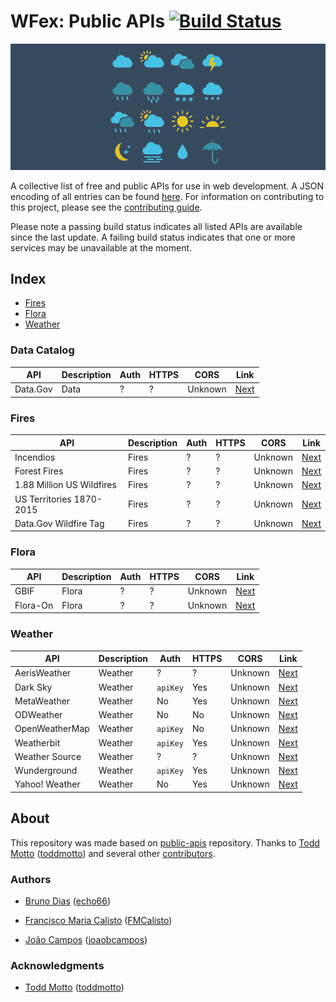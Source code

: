 # WFex: Public APIs [![Build Status](https://api.travis-ci.org/opprDev/wfex-public-weather-apis.svg)](https://travis-ci.org/opprDev/wfex-public-weather-apis)

<img src="banners/banner_header_color.png"/>

A collective list of free and public APIs for use in web development. A JSON encoding of all entries can be found [here](json). For information on contributing to this project, please see the [contributing guide](.github/CONTRIBUTING.md).

Please note a passing build status indicates all listed APIs are available since the last update. A failing build status indicates that one or more services may be unavailable at the moment.

## Index

* [Fires](#fires)
* [Flora](#flora)
* [Weather](#weather)

### Data Catalog
| API                         | Description | Auth     | HTTPS | CORS    | Link                                                             |
|-----------------------------|-------------|----------|-------|---------|------------------------------------------------------------------|
| Data.Gov                    | Data        | ?        | ?     | Unknown | [Next](https://catalog.data.gov/)                                |

### Fires
| API                         | Description | Auth     | HTTPS | CORS    | Link                                                             |
|-----------------------------|-------------|----------|-------|---------|------------------------------------------------------------------|
| Incendios                   | Fires       | ?        | ?     | Unknown | [Next](https://github.com/centraldedados/incendios)              |
| Forest Fires                | Fires       | ?        | ?     | Unknown | [Next](https://archive.ics.uci.edu/ml/datasets/Forest+Fires)     |
| 1.88 Million US Wildfires   | Fires       | ?        | ?     | Unknown | [Next](https://www.kaggle.com/rtatman/188-million-us-wildfires)  |
| US Territories 1870-2015    | Fires       | ?        | ?     | Unknown | [Next](https://goo.gl/vp7BfV)                                    |
| Data.Gov Wildfire Tag       | Fires       | ?        | ?     | Unknown | [Next](https://catalog.data.gov/dataset?tags=wildfire)           |

### Flora
| API                         | Description | Auth     | HTTPS | CORS    | Link                                                             |
|-----------------------------|-------------|----------|-------|---------|------------------------------------------------------------------|
| GBIF                        | Flora       | ?        | ?     | Unknown | [Next](https://www.gbif.org/dataset/)                            |
| Flora-On                    | Flora       | ?        | ?     | Unknown | [Next](http://flora-on.pt/)                                      |

### Weather
| API                         | Description | Auth     | HTTPS | CORS    | Link                                                             |
|-----------------------------|-------------|----------|-------|---------|------------------------------------------------------------------|
| AerisWeather                | Weather     | ?        | ?     | Unknown | [Next](https://www.aerisweather.com/)                            |
| Dark Sky                    | Weather     | `apiKey` | Yes   | Unknown | [Next](https://darksky.net/dev/)                                 |
| MetaWeather                 | Weather     | No       | Yes   | Unknown | [Next](https://www.metaweather.com/api/)                         |
| ODWeather                   | Weather     | No       | No    | Unknown | [Next](http://api.oceandrivers.com/static/docs.html)             |
| OpenWeatherMap              | Weather     | `apiKey` | No    | Unknown | [Next](http://openweathermap.org/api)                            |
| Weatherbit                  | Weather     | `apiKey` | Yes   | Unknown | [Next](https://www.weatherbit.io/api)                            |
| Weather Source              | Weather     | ?        | ?     | Unknown | [Next](https://weathersource.com/)                               |
| Wunderground                | Weather     | `apiKey` | Yes   | Unknown | [Next](https://www.wunderground.com/weather/api/)                |
| Yahoo! Weather              | Weather     | No       | Yes   | Unknown | [Next](https://developer.yahoo.com/weather/)                     |

## About

This repository was made based on [public-apis](https://github.com/toddmotto/public-apis) repository. Thanks to [Todd Motto](https://toddmotto.com/) ([toddmotto](https://github.com/toddmotto)) and several other [contributors](https://github.com/toddmotto/public-apis/graphs/contributors).

### Authors

- [Bruno Dias](http://echo66.github.io/) ([echo66](https://github.com/echo66))

- [Francisco Maria Calisto](http://www.franciscocalisto.me/) ([FMCalisto](https://github.com/FMCalisto))

- [João Campos](https://www.linkedin.com/in/joaobcampos/) ([joaobcampos](https://github.com/joaobcampos))

### Acknowledgments

- [Todd Motto](https://toddmotto.com/) ([toddmotto](https://github.com/toddmotto))
